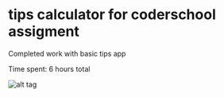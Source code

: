 # tips calculator for coderschool assigment

Completed work with basic tips app

Time spent: 6 hours total

![alt tag](http://g.recordit.co/S7CZCu63Pt.gif)
